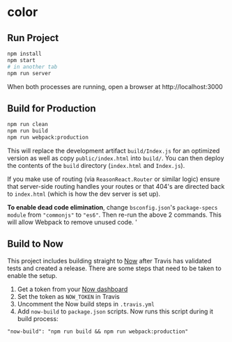 # color

## Run Project

```sh
npm install
npm start
# in another tab
npm run server
`````

When both processes are running, open a browser at http://localhost:3000

## Build for Production

```sh
npm run clean
npm run build
npm run webpack:production
`````

This will replace the development artifact ```build/Index.js``` for an optimized
version as well as copy `public/index.html` into `build/`. You can then deploy the
contents of the `build` directory (`index.html` and `Index.js`).

If you make use of routing (via `ReasonReact.Router` or similar logic) ensure
that server-side routing handles your routes or that 404's are directed back to
`index.html` (which is how the dev server is set up).

**To enable dead code elimination**, change `bsconfig.json`'s `package-specs`
`module` from `"commonjs"` to `"es6"`. Then re-run the above 2 commands. This
will allow Webpack to remove unused code.
'

## Build to Now

This project includes building straight to [Now](https://zeit.co/) after Travis has validated
tests and created a release. There are some steps that need to be taken to enable the setup.

1. Get a token from your [Now dashboard](https://zeit.co/account/tokens)
1. Set the token as `NOW_TOKEN` in Travis
1. Uncomment the Now build steps in `.travis.yml`
1. Add `now-build` to `package.json` scripts. Now runs this script during it build process:

```
"now-build": "npm run build && npm run webpack:production"
```


